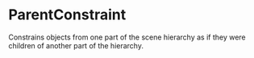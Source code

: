 # ParentConstraint

Constrains objects from one part of the scene hierarchy as if they were
children of another part of the hierarchy.

